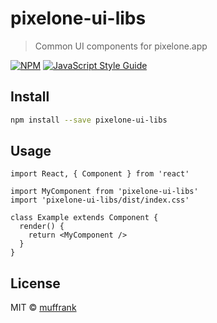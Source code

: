 # pixelone-ui-libs

> Common UI components for pixelone.app

[![NPM](https://img.shields.io/npm/v/pixelone-ui-libs.svg)](https://www.npmjs.com/package/pixelone-ui-libs) [![JavaScript Style Guide](https://img.shields.io/badge/code_style-standard-brightgreen.svg)](https://standardjs.com)

## Install

```bash
npm install --save pixelone-ui-libs
```

## Usage

```tsx
import React, { Component } from 'react'

import MyComponent from 'pixelone-ui-libs'
import 'pixelone-ui-libs/dist/index.css'

class Example extends Component {
  render() {
    return <MyComponent />
  }
}
```

## License

MIT © [muffrank](https://github.com/muffrank)
